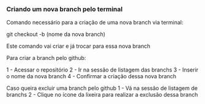 ### Criando um nova branch pelo terminal

Comando necessário para a criação de uma nova branch via terminal:


git checkout -b (nome da nova branch)

Este comando vai criar e já trocar para essa nova branch

Para criar a branch pelo github:

1 - Acessar o repositório
2 - Ir na sessão de listagem das branchs
3 - Inserir o nome da nova branch 
4 - Confirmar a criação dessa nova branch


Caso queira excluir uma branch pelo github
1 - Vá na sessão de listagem de branchs
2 - Clique no ícone da lixeira para realizar a exclusão dessa branch



